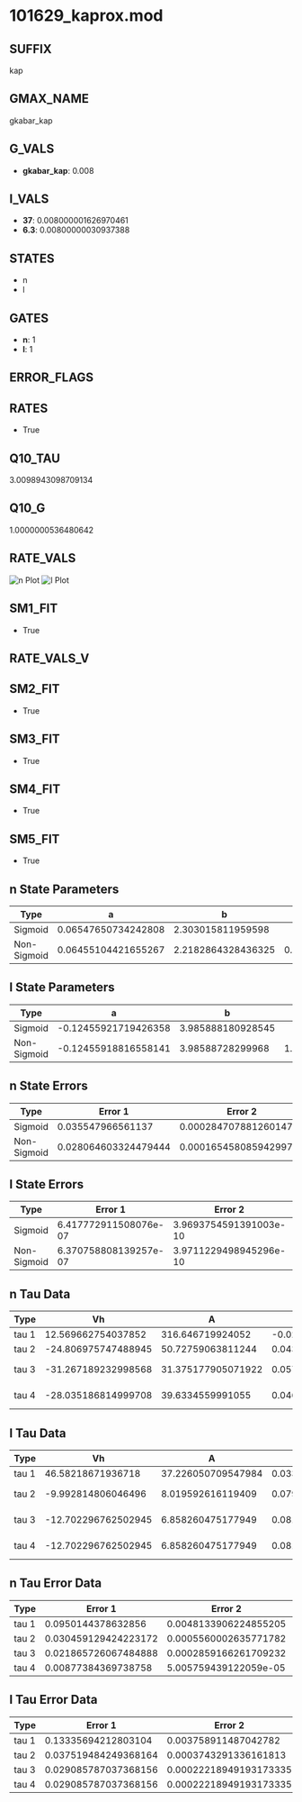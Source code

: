 # 101629_kaprox.mod

## SUFFIX

kap

## GMAX_NAME

gkabar_kap

## G_VALS

- **gkabar_kap**: 0.008

## I_VALS

- **37**: 0.008000001626970461
- **6.3**: 0.00800000030937388

## STATES

- n
- l

## GATES

- **n**: 1
- **l**: 1

## ERROR_FLAGS


## RATES

- True

## Q10_TAU

3.0098943098709134

## Q10_G

1.0000000536480642

## RATE_VALS

![n Plot](/Users/pbozelos/Dropbox/icg-Chai-Panos/supermodels/output_markdown_files/K/101629_kaprox.mod/images/n.png)
![l Plot](/Users/pbozelos/Dropbox/icg-Chai-Panos/supermodels/output_markdown_files/K/101629_kaprox.mod/images/l.png)

## SM1_FIT

- True

## RATE_VALS_V

## SM2_FIT

- True

## SM3_FIT

- True

## SM4_FIT

- True

## SM5_FIT

- True

## n State Parameters

| Type | a | b | c | d |
| --- | --- | --- | --- | --- |
| Sigmoid | 0.06547650734242808 | 2.303015811959598 |
| Non-Sigmoid | 0.06455104421655267 | 2.2182864328436325 | 0.9978020858602774 | -0.007151326814328794 |

## l State Parameters

| Type | a | b | c | d |
| --- | --- | --- | --- | --- |
| Sigmoid | -0.12455921719426358 | 3.985888180928545 |
| Non-Sigmoid | -0.12455918816558141 | 3.98588728299968 | 1.0000001040471085 | -4.692603339994123e-08 |

## n State Errors

| Type | Error 1 | Error 2 | Error 3 |
| --- | --- | --- | --- |
| Sigmoid | 0.035547966561137 | 0.0002847078812601479 | 0.03213585344970772 |
| Non-Sigmoid | 0.028064603324479444 | 0.00016545808594299797 | 0.025370789578316875 |

## l State Errors

| Type | Error 1 | Error 2 | Error 3 |
| --- | --- | --- | --- |
| Sigmoid | 6.417772911508076e-07 | 3.9693754591391003e-10 | 4.271886786843467e-07 |
| Non-Sigmoid | 6.370758808139257e-07 | 3.9711229498945296e-10 | 4.2405926089805484e-07 |

## n Tau Data

| Type | Vh | A | b1 | b2 | c1 | c2 | d1 | d2 | e1 | e2 |
| --- | --- | --- | --- | --- | --- | --- | --- | --- | --- | --- |
| tau 1 | 12.569662754037852 | 316.646719924052 | -0.021064898856486502 | -0.06038307822937064 |
| tau 2 | -24.806975747488945 | 50.72759063811244 | 0.043007650538459674 | -0.0003819302629377463 | -0.12077005369215081 | -0.0028132789248333906 |
| tau 3 | -31.267189232998568 | 31.375177905071922 | 0.05706610788097512 | -0.000521054735892923 | 6.623004087926731e-07 | -0.05706616496836783 | -0.0038212864600468636 | -5.015103335425371e-05 |
| tau 4 | -28.035186814999708 | 39.6334559991055 | 0.046544578977234886 | -0.00025855183259057205 | -2.640824680759998e-06 | 1.384629372877334e-08 | -0.080367344010898 | -0.0033802895127446253 | -0.00011561762345354842 | -1.2667843843359765e-06 |

## l Tau Data

| Type | Vh | A | b1 | b2 | c1 | c2 | d1 | d2 | e1 | e2 |
| --- | --- | --- | --- | --- | --- | --- | --- | --- | --- | --- |
| tau 1 | 46.58218671936718 | 37.226050709547984 | 0.033228258371055225 | -0.00023820650311777672 |
| tau 2 | -9.992814806046496 | 8.019592616119409 | 0.07964551969396964 | 0.0015257683247357934 | -0.017249587569068806 | 3.9823479380745537e-05 |
| tau 3 | -12.702296762502945 | 6.858260475177949 | 0.08175433494046752 | 0.002373058104577764 | 1.4157756148365825e-05 | -0.01787167580245918 | -8.738029674647604e-07 | 3.2621444892697083e-07 |
| tau 4 | -12.702296762502945 | 6.858260475177949 | 0.08175433494046752 | 0.002373058104577764 | 1.4157756148365825e-05 | 0.0 | -0.01787167580245918 | -8.738029674647604e-07 | 3.2621444892697083e-07 | 0.0 |

## n Tau Error Data

| Type | Error 1 | Error 2 | Error 3 |
| --- | --- | --- | --- |
| tau 1 | 0.0950144378632856 | 0.0048133906224855205 | 0.07042699166613774 |
| tau 2 | 0.030459129424223172 | 0.0005560002635771782 | 0.022577040946178965 |
| tau 3 | 0.021865726067484888 | 0.0002859166261709232 | 0.016207403234281024 |
| tau 4 | 0.00877384369738758 | 5.005759439122059e-05 | 0.006503384441899414 |

## l Tau Error Data

| Type | Error 1 | Error 2 | Error 3 |
| --- | --- | --- | --- |
| tau 1 | 0.13335694212803104 | 0.003758911487042782 | 0.1035315720945975 |
| tau 2 | 0.037519484249368164 | 0.0003743291336161813 | 0.029128226296507752 |
| tau 3 | 0.029085787037368156 | 0.00022218949193173335 | 0.022580731153061057 |
| tau 4 | 0.029085787037368156 | 0.00022218949193173335 | 0.022580731153061057 |

